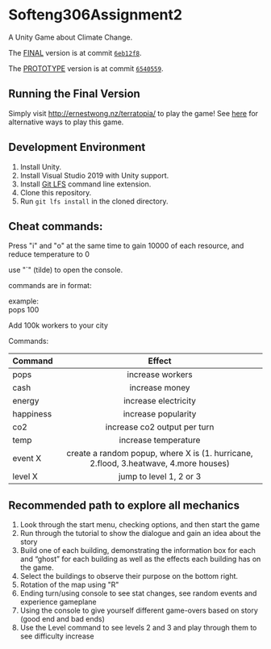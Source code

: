 # Softeng306Assignment2

A Unity Game about Climate Change.

The [FINAL](https://github.com/saddboys/Softeng306Assignment2/releases/tag/FINAL) version is at commit [`6eb12f8`](https://github.com/saddboys/Softeng306Assignment2/tree/6eb12f8d9e4a028beea7e8fc11f3b2093cd5c6b1).

The [PROTOTYPE](https://github.com/saddboys/Softeng306Assignment2/releases/tag/PROTOTYPE) version is at commit [`6540559`](https://github.com/saddboys/Softeng306Assignment2/tree/6540559ba1dfd242085a232972afadc403623bb7).

## Running the Final Version

Simply visit http://ernestwong.nz/terratopia/ to play the game!
See [here](https://github.com/saddboys/Softeng306Assignment2/releases/tag/FINAL) for alternative ways to play this game.

## Development Environment

1. Install Unity.
2. Install Visual Studio 2019 with Unity support.
3. Install [Git LFS](https://git-lfs.github.com/) command line extension.
4. Clone this repository.
5. Run `git lfs install` in the cloned directory.

## Cheat commands:

Press "i" and "o" at the same time to gain 10000 of each resource, and reduce temperature to 0

use "\`" (tilde) to open the console.

commands are in format:  
<command> <whole number>
  
example:  
pops 100

Add 100k workers to your city

Commands:  

| Command       | Effect        |
| ------------- |:-------------:|
| pops        | increase workers |
| cash        | increase money      |
| energy      | increase electricity      |
| happiness   | increase popularity      |
| co2         | increase co2 output per turn      |
| temp        | increase temperature      |
| event X        | create a random popup, where X is (1. hurricane, 2.flood, 3.heatwave, 4.more houses)      |
| level X       | jump to level 1, 2 or 3 |
  

## Recommended path to explore all mechanics

1. Look through the start menu, checking options, and then start the game
2. Run through the tutorial to show the dialogue and gain an idea about the story
3. Build one of each building, demonstrating the information box for each and “ghost” for each building as well as the effects each building has on the game.
4. Select the buildings to observe their purpose on the bottom right.
5. Rotation of the map using "R"
6. Ending turn/using console to see stat changes, see random events and experience gameplane
7. Using the console to give yourself different game-overs based on story (good end and bad ends)
8. Use the Level command to see levels 2 and 3 and play through them to see difficulty increase
